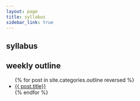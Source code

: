 ```yaml
---
layout: page
title: syllabus
sidebar_link: true
---
```


## syllabus

## weekly outline

<ul class="myposts">
{% for post in site.categories.outline reversed %}
    <li><a href="{{ post.url }}">{{ post.title}}</a>
    </li>
{% endfor %}
</ul>
